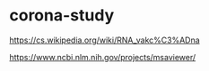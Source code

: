 # corona-study

https://cs.wikipedia.org/wiki/RNA_vakc%C3%ADna

https://www.ncbi.nlm.nih.gov/projects/msaviewer/
